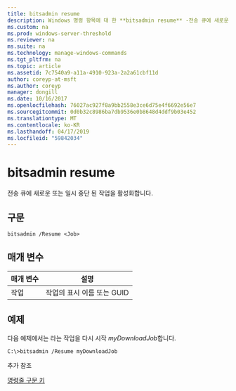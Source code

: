 ```yaml
---
title: bitsadmin resume
description: Windows 명령 항목에 대 한 **bitsadmin resume** -전송 큐에 새로운 또는 일시 중단 된 작업을 활성화 합니다.
ms.custom: na
ms.prod: windows-server-threshold
ms.reviewer: na
ms.suite: na
ms.technology: manage-windows-commands
ms.tgt_pltfrm: na
ms.topic: article
ms.assetid: 7c7540a9-a11a-4910-923a-2a2a61cbf11d
author: coreyp-at-msft
ms.author: coreyp
manager: dongill
ms.date: 10/16/2017
ms.openlocfilehash: 76027ac927f8a9bb2558e3ce6d75e4f6692e56e7
ms.sourcegitcommit: 0d0b32c8986ba7db9536e0b8648d4ddf9b03e452
ms.translationtype: MT
ms.contentlocale: ko-KR
ms.lasthandoff: 04/17/2019
ms.locfileid: "59842034"
---
```

# <a name="bitsadmin-resume"></a>bitsadmin resume



전송 큐에 새로운 또는 일시 중단 된 작업을 활성화합니다.

## <a name="syntax"></a>구문

```
bitsadmin /Resume <Job>
```

## <a name="parameters"></a>매개 변수

|매개 변수|설명|
|---------|-----------|
|작업|작업의 표시 이름 또는 GUID|

## <a name="BKMK_examples"></a>예제

다음 예제에서는 라는 작업을 다시 시작 *myDownloadJob*합니다.
```
C:\>bitsadmin /Resume myDownloadJob
```
추가 참조

[명령줄 구문 키](command-line-syntax-key.md)